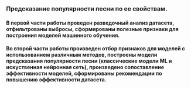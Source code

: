 ### Предсказание популярности песни по ее свойствам.
#### В первой части работы проведен разведочный анализ датасета, отфильтрованы выбросы, сформированы полезные признаки для построения моделей машинного обучения.
#### Во второй части работы произведен отбор признаков для моделей с использованием различным методов, построены модели предсказания популярности песни (классические модели ML и искуственная нейронная сеть), произведено сопоставление эффективности моделей, сформированы рекомендации по повышению эффективности датасета.
